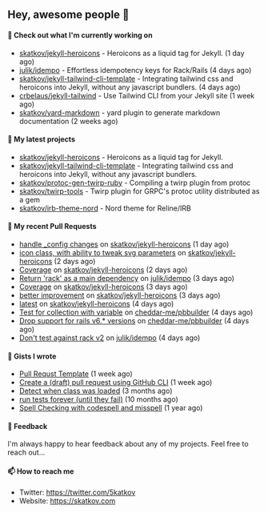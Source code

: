 ## Hey, awesome people 👋

#### 👷 Check out what I'm currently working on
 
- [skatkov/jekyll-heroicons](https://github.com/skatkov/jekyll-heroicons) - Heroicons as a liquid tag for Jekyll. (1 day ago) 
- [julik/idempo](https://github.com/julik/idempo) - Effortless idempotency keys for Rack/Rails (4 days ago) 
- [skatkov/jekyll-tailwind-cli-template](https://github.com/skatkov/jekyll-tailwind-cli-template) - Integrating tailwind css and heroicons into Jekyll, without any javascript bundlers. (4 days ago) 
- [crbelaus/jekyll-tailwind](https://github.com/crbelaus/jekyll-tailwind) - Use Tailwind CLI from your Jekyll site (1 week ago) 
- [skatkov/yard-markdown](https://github.com/skatkov/yard-markdown) - yard plugin to generate markdown documentation (2 weeks ago)

#### 🌱 My latest projects
 
- [skatkov/jekyll-heroicons](https://github.com/skatkov/jekyll-heroicons) - Heroicons as a liquid tag for Jekyll. 
- [skatkov/jekyll-tailwind-cli-template](https://github.com/skatkov/jekyll-tailwind-cli-template) - Integrating tailwind css and heroicons into Jekyll, without any javascript bundlers. 
- [skatkov/protoc-gen-twirp-ruby](https://github.com/skatkov/protoc-gen-twirp-ruby) - Compiling a twirp plugin from protoc 
- [skatkov/twirp-tools](https://github.com/skatkov/twirp-tools) - Twirp plugin for GRPC&#39;s protoc utility distributed as a gem 
- [skatkov/irb-theme-nord](https://github.com/skatkov/irb-theme-nord) - Nord theme for Reline/IRB


#### 🔨 My recent Pull Requests
 
- [handle _config changes](https://github.com/skatkov/jekyll-heroicons/pull/6) on [skatkov/jekyll-heroicons](https://github.com/skatkov/jekyll-heroicons) (1 day ago) 
- [icon class, with ability to tweak svg parameters](https://github.com/skatkov/jekyll-heroicons/pull/5) on [skatkov/jekyll-heroicons](https://github.com/skatkov/jekyll-heroicons) (2 days ago) 
- [Coverage](https://github.com/skatkov/jekyll-heroicons/pull/4) on [skatkov/jekyll-heroicons](https://github.com/skatkov/jekyll-heroicons) (2 days ago) 
- [Return &#39;rack&#39; as a main dependency](https://github.com/julik/idempo/pull/26) on [julik/idempo](https://github.com/julik/idempo) (3 days ago) 
- [Coverage](https://github.com/skatkov/jekyll-heroicons/pull/3) on [skatkov/jekyll-heroicons](https://github.com/skatkov/jekyll-heroicons) (3 days ago) 
- [better improvement](https://github.com/skatkov/jekyll-heroicons/pull/2) on [skatkov/jekyll-heroicons](https://github.com/skatkov/jekyll-heroicons) (3 days ago) 
- [latest](https://github.com/skatkov/jekyll-heroicons/pull/1) on [skatkov/jekyll-heroicons](https://github.com/skatkov/jekyll-heroicons) (4 days ago) 
- [Test for collection with variable](https://github.com/cheddar-me/pbbuilder/pull/61) on [cheddar-me/pbbuilder](https://github.com/cheddar-me/pbbuilder) (4 days ago) 
- [Drop support for rails v6.* versions](https://github.com/cheddar-me/pbbuilder/pull/60) on [cheddar-me/pbbuilder](https://github.com/cheddar-me/pbbuilder) (4 days ago) 
- [Don&#39;t test against rack v2](https://github.com/julik/idempo/pull/25) on [julik/idempo](https://github.com/julik/idempo) (4 days ago)

#### 📓 Gists I wrote
 
- [Pull Requst Template](https://gist.github.com/4bea0868989828e2e221d9d8b2278e36) (1 week ago) 
- [Create a (draft) pull request using GitHub CLI](https://gist.github.com/06c4f37ab4de050940f7e7d2f1504006) (1 week ago) 
- [Detect when class was loaded](https://gist.github.com/642fe6f2abd7b756e2ca146dad4efe33) (3 months ago) 
- [run tests forever (until they fail)](https://gist.github.com/12617ad1fe45a1fc76bcac05e922868c) (10 months ago) 
- [Spell Checking with codespell and misspell](https://gist.github.com/abf49d80e98ac42b3cac397c9efc383f) (1 year ago)

#### 💬 Feedback
I'm always happy to hear feedback about any of my projects. Feel free to reach out...

#### 📫 How to reach me

- Twitter: https://twitter.com/5katkov 
- Website: https://skatkov.com
